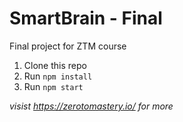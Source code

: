 # SmartBrain - Final

Final project for ZTM course

1. Clone this repo
2. Run `npm install`
3. Run `npm start`

_visist https://zerotomastery.io/ for more_
